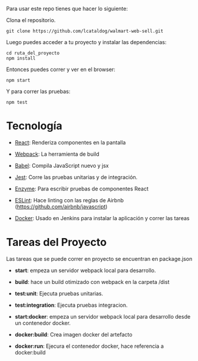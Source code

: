 Para usar este repo tienes que hacer lo siguiente:

Clona el repositorio.

```
git clone https://github.com/lcataldog/walmart-web-sell.git
```

Luego puedes acceder a tu proyecto y instalar las dependencias:

```
cd ruta_del_proyecto
npm install
```

Entonces puedes correr y ver en el browser:

```
npm start
```

Y para correr las pruebas:

```
npm test
```

# Tecnología

* [React](https://facebook.github.io/react): Renderiza componentes en la pantalla

* [Webpack](http://webpack.github.io/): La herramienta de build

* [Babel](https://babeljs.io/): Compila JavaScript nuevo y jsx

* [Jest](https://facebook.github.io/jest/): Corre las pruebas unitarias y de integración.

* [Enzyme](https://github.com/airbnb/enzyme): Para escribir pruebas de componentes React

* [ESLint](http://eslint.org/): Hace linting con las reglas de Airbnb (https://github.com/airbnb/javascript)

* [Docker](https://www.docker.com/): Usado en Jenkins para instalar la aplicación y correr las tareas

# Tareas del Proyecto

Las tareas que se puede correr en proyecto se encuentran en package.json

* **start**: empeza un servidor webpack local para desarrollo. 

* **build**: hace un build otimizado con webpack en la carpeta /dist

* **test:unit**: Ejecuta pruebas unitarias.

* **test:integration**: Ejecuta pruebas integracion.

* **start:docker**: empeza un servidor webpack local para desarrollo desde un contenedor docker. 

* **docker:build**: Crea imagen docker del artefacto

* **docker:run**: Ejecura el contenedor docker, hace referencia a docker:build



